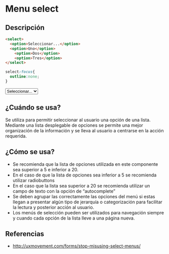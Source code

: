 [//]: # (Documentación Menu select)
# Menu select

## Descripción

```html
<select>
  <option>Seleccionar...</option>
  <option>Uno</option>
    <option>Dos</option>
    <option>Tres</option>
</select>
```

```css
select:focus{
  outline:none;
}
```

<select>
  <option>Seleccionar...</option>
  <option>Uno</option>
    <option>Dos</option>
    <option>Tres</option>
</select>

## ¿Cuándo se usa?
Se utiliza para permitir seleccionar al usuario una opción de una lista. Mediante una lista desplegable de opciones se permite una mejor organización de la información y se lleva al usuario a centrarse en la acción requerida. 

## ¿Cómo se usa?
* Se recomienda que la lista de opciones utilizada en este componente sea superior a 5 e inferior a 20.
* En el caso de que la lista de opciones sea inferior a 5 se recomienda utilizar radiobuttons
* En el caso que la lista sea superior a 20 se recomienda utilizar un campo de texto con la opción de “autocomplete”
* Se deben agrupar las correctamente las opciones del menú si estas llegan a presentar algún tipo de jerarquía o categorización para facilitar la lectura y posterior acción al usuario.
* Los menús de selección pueden ser utilizados para navegación siempre y cuando cada opción de la lista lleve a una página nueva.

## Referencias
* <http://uxmovement.com/forms/stop-misusing-select-menus/>
